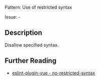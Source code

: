 Pattern: Use of restricted syntax

Issue: -

## Description

Disallow specified syntax.

## Further Reading

* [eslint-plugin-vue - no-restricted-syntax](https://eslint.vuejs.org/rules/no-restricted-syntax.html)
